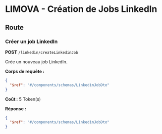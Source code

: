 # LIMOVA - Création de Jobs LinkedIn

## Route

### Créer un job LinkedIn
**POST** `/linkedin/createLinkedinJob`

Crée un nouveau job LinkedIn.

**Corps de requête :**
```json
{
  "$ref": "#/components/schemas/LinkedinJobDto"
}
```

**Coût :** 5 Token(s)

**Réponse :**
```json
{
  "$ref": "#/components/schemas/LinkedinJobDto"
}
``` 